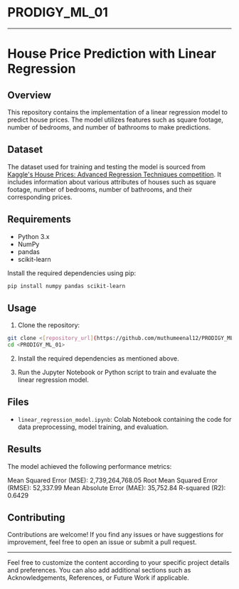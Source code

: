 # PRODIGY_ML_01
---

# House Price Prediction with Linear Regression

## Overview

This repository contains the implementation of a linear regression model to predict house prices. The model utilizes features such as square footage, number of bedrooms, and number of bathrooms to make predictions.

## Dataset

The dataset used for training and testing the model is sourced from [Kaggle's House Prices: Advanced Regression Techniques competition](https://www.kaggle.com/c/house-prices-advanced-regression-techniques/data). It includes information about various attributes of houses such as square footage, number of bedrooms, number of bathrooms, and their corresponding prices.

## Requirements

- Python 3.x
- NumPy
- pandas
- scikit-learn

Install the required dependencies using pip:

```bash
pip install numpy pandas scikit-learn
```

## Usage

1. Clone the repository:

```bash
git clone <[repository_url](https://github.com/muthumeenal12/PRODIGY_ML_01)>
cd <PRODIGY_ML_01>
```

2. Install the required dependencies as mentioned above.

3. Run the Jupyter Notebook or Python script to train and evaluate the linear regression model.

## Files

- `linear_regression_model.ipynb`: Colab Notebook containing the code for data preprocessing, model training, and evaluation.

## Results

The model achieved the following performance metrics:

Mean Squared Error (MSE): 2,739,264,768.05
Root Mean Squared Error (RMSE): 52,337.99
Mean Absolute Error (MAE): 35,752.84
R-squared (R2): 0.6429

## Contributing

Contributions are welcome! If you find any issues or have suggestions for improvement, feel free to open an issue or submit a pull request.


---

Feel free to customize the content according to your specific project details and preferences. You can also add additional sections such as Acknowledgements, References, or Future Work if applicable.
